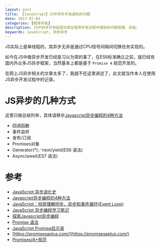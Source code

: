 ```yaml
---
layout: post
title: 【JavaScript】JS中异步开发遇到的问题
date: 2017-07-04
categories: [程序开发]
description: JS中异步开发起因与我在程序开发过程中遇到的问题梳理、总结。
keywords: JavaScript, 同步异步
---
```


JS实际上是单线程的，其异步无非是通过CPU信号间隔间切换任务实现的。

如今在JS中做异步开发已经是习以为常的事了，在ES6标准确立之前，就已经有国内外众多JS异步框架，当然基本上都是基于 `Promise A` 规范开发的。

在网上JS异步相关的文章太多了，我就不在这里讲述了，此文就当作本人在使用JS异步开发过程中的记录。

# JS异步的几种方式

这里只做总结列举，具体请移步[Javascript异步编程的4种方法][js-asnyc-4-types]

* 回调函数
* 事件监听
* 发布/订阅
* Promises对象
* Generator(*)／next/yield(ES6 语法)
* Async/await(ES7 语法)


# 参考

* [JavaScript 异步进化史](http://div.io/topic/1802)
* [Javascript异步编程的4种方法][js-asnyc-4-types]
* [JavaScript：彻底理解同步、异步和事件循环(Event Loop)](https://segmentfault.com/a/1190000004322358)
* [JavaScript 异步编程学习笔记](https://github.com/riskers/blog/issues/22)
* [探索Javascript异步编程](http://web.jobbole.com/82291/)
* [Promise 语法](https://developer.mozilla.org/zh-CN/docs/Web/JavaScript/Reference/Global_Objects/Promise)
* [JavaScript Promise启示录](http://www.csdn.net/article/2014-05-28/2819979-JavaScript-Promise)
* [https://promisesaplus.com/](https://promisesaplus.com/)
* [Promises/A+规范](http://www.ituring.com.cn/article/66566)



[js-asnyc-4-types]:http://www.ruanyifeng.com/blog/2012/12/asynchronous＿javascript.html

